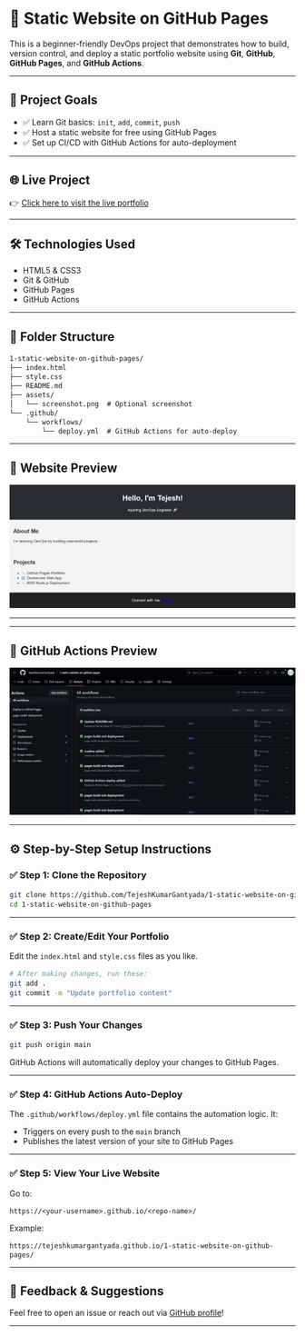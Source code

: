 # 🚀 Static Website on GitHub Pages

This is a beginner-friendly DevOps project that demonstrates how to build, version control, and deploy a static portfolio website using **Git**, **GitHub**, **GitHub Pages**, and **GitHub Actions**.

---

## 🌟 Project Goals

* ✅ Learn Git basics: `init`, `add`, `commit`, `push`
* ✅ Host a static website for free using GitHub Pages
* ✅ Set up CI/CD with GitHub Actions for auto-deployment

---

## 🌐 Live Project

👉 [Click here to visit the live portfolio](https://tejeshkumargantyada.github.io/1-static-website-on-github-pages/)

---

## 🛠️ Technologies Used

* HTML5 & CSS3
* Git & GitHub
* GitHub Pages
* GitHub Actions

---

## 🧰 Folder Structure

```
1-static-website-on-github-pages/
├── index.html
├── style.css
├── README.md
├── assets/
│   └── screenshot.png  # Optional screenshot
└── .github/
    └── workflows/
        └── deploy.yml  # GitHub Actions for auto-deploy
```

---

## 📸 Website Preview

![Portfolio Screenshot](assets/portfolio.png)

---

---

## 📸 GitHub Actions Preview

![Portfolio Screenshot](assets/github_actions.png)

---

## ⚙️ Step-by-Step Setup Instructions

### ✅ Step 1: Clone the Repository

```bash
git clone https://github.com/TejeshKumarGantyada/1-static-website-on-github-pages.git
cd 1-static-website-on-github-pages
```

---

### ✅ Step 2: Create/Edit Your Portfolio

Edit the `index.html` and `style.css` files as you like.

```bash
# After making changes, run these:
git add .
git commit -m "Update portfolio content"
```

---

### ✅ Step 3: Push Your Changes

```bash
git push origin main
```

GitHub Actions will automatically deploy your changes to GitHub Pages.

---

### ✅ Step 4: GitHub Actions Auto-Deploy

The `.github/workflows/deploy.yml` file contains the automation logic. It:

* Triggers on every push to the `main` branch
* Publishes the latest version of your site to GitHub Pages

---

### ✅ Step 5: View Your Live Website

Go to:

```
https://<your-username>.github.io/<repo-name>/
```

Example:

```
https://tejeshkumargantyada.github.io/1-static-website-on-github-pages/
```

---

## 💬 Feedback & Suggestions

Feel free to open an issue or reach out via [GitHub profile](https://github.com/TejeshKumarGantyada)!

---
